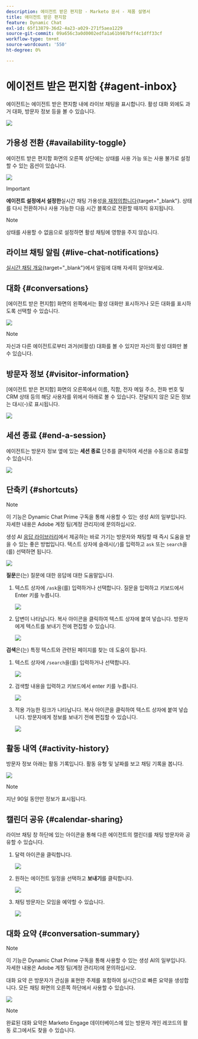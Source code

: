 ```yaml
---
description: 에이전트 받은 편지함 - Marketo 문서 - 제품 설명서
title: 에이전트 받은 편지함
feature: Dynamic Chat
exl-id: 65f13879-36d2-4a23-a029-271f5aea1229
source-git-commit: 09a656c3a0d0002edfa1a61b987bff4c1dff33cf
workflow-type: tm+mt
source-wordcount: '550'
ht-degree: 0%

---
```


# 에이전트 받은 편지함 {#agent-inbox}

에이전트는 에이전트 받은 편지함 내에 라이브 채팅을 표시합니다. 활성 대화 외에도 과거 대화, 방문자 정보 등을 볼 수 있습니다.

![](assets/agent-inbox-1.png)

## 가용성 전환 {#availability-toggle}

에이전트 받은 편지함 화면의 오른쪽 상단에는 상태를 사용 가능 또는 사용 불가로 설정할 수 있는 옵션이 있습니다.

![](assets/agent-inbox-2.png)

>[!IMPORTANT]
>
>**에이전트 설정에서 설정한**&#x200B;실시간 채팅 가용성[을 재정의합니다](/help/marketo/product-docs/demand-generation/dynamic-chat/setup-and-configuration/agent-settings.md#live-chat-availability){target="_blank"}. 상태를 다시 전환하거나 사용 가능한 다음 시간 블록으로 전환할 때까지 유지됩니다.

>[!NOTE]
>
>상태를 사용할 수 없음으로 설정하면 활성 채팅에 영향을 주지 않습니다.

## 라이브 채팅 알림 {#live-chat-notifications}

[실시간 채팅 개요](/help/marketo/product-docs/demand-generation/dynamic-chat/live-chat/live-chat-overview.md#live-chat-notifications){target="_blank"}에서 알림에 대해 자세히 알아보세요.

## 대화 {#conversations}

[에이전트 받은 편지함] 화면의 왼쪽에서는 활성 대화만 표시하거나 모든 대화를 표시하도록 선택할 수 있습니다.

![](assets/agent-inbox-4.png)

>[!NOTE]
>
>자신과 다른 에이전트로부터 과거(비활성) 대화를 볼 수 있지만 자신의 활성 대화만 볼 수 있습니다.

## 방문자 정보 {#visitor-information}

[에이전트 받은 편지함] 화면의 오른쪽에서 이름, 직함, 전자 메일 주소, 전화 번호 및 CRM 상태 등의 해당 사용자를 위에서 아래로 볼 수 있습니다. 전달되지 않은 모든 정보는 대시(-)로 표시됩니다.

![](assets/agent-inbox-5.png)

## 세션 종료 {#end-a-session}

에이전트는 방문자 정보 옆에 있는 **세션 종료** 단추를 클릭하여 세션을 수동으로 종료할 수 있습니다.

![](assets/agent-inbox-6.png)

## 단축키 {#shortcuts}

>[!NOTE]
>
>이 기능은 Dynamic Chat Prime 구독을 통해 사용할 수 있는 생성 AI의 일부입니다. 자세한 내용은 Adobe 계정 팀(계정 관리자)에 문의하십시오.

생성 AI [응답 라이브러리](/help/marketo/product-docs/demand-generation/dynamic-chat/generative-ai/response-library.md)에서 제공하는 바로 가기는 방문자와 채팅할 때 즉시 도움을 받을 수 있는 좋은 방법입니다. 텍스트 상자에 슬래시(`/`)를 입력하고 `ask` 또는 `search`을(를) 선택하면 됩니다.

![](assets/agent-inbox-7.png)

**질문**&#x200B;은(는) 질문에 대한 응답에 대한 도움말입니다.

1. 텍스트 상자에 `/ask`을(를) 입력하거나 선택합니다. 질문을 입력하고 키보드에서 Enter 키를 누릅니다.

   ![](assets/agent-inbox-8.png)

1. 답변이 나타납니다. 복사 아이콘을 클릭하여 텍스트 상자에 붙여 넣습니다. 방문자에게 텍스트를 보내기 전에 편집할 수 있습니다.

   ![](assets/agent-inbox-9.png)

**검색**&#x200B;은(는) 특정 텍스트와 관련된 페이지를 찾는 데 도움이 됩니다.

1. 텍스트 상자에 `/search`을(를) 입력하거나 선택합니다.

   ![](assets/agent-inbox-10.png)

1. 검색할 내용을 입력하고 키보드에서 enter 키를 누릅니다.

   ![](assets/agent-inbox-11.png)

1. 적용 가능한 링크가 나타납니다. 복사 아이콘을 클릭하여 텍스트 상자에 붙여 넣습니다. 방문자에게 정보를 보내기 전에 편집할 수 있습니다.

   ![](assets/agent-inbox-12.png)

## 활동 내역 {#activity-history}

방문자 정보 아래는 활동 기록입니다. 활동 유형 및 날짜를 보고 채팅 기록을 봅니다.

![](assets/agent-inbox-13.png)

>[!NOTE]
>
>지난 90일 동안만 정보가 표시됩니다.

## 캘린더 공유 {#calendar-sharing}

라이브 채팅 창 하단에 있는 아이콘을 통해 다른 에이전트의 캘린더를 채팅 방문자와 공유할 수 있습니다.

1. 달력 아이콘을 클릭합니다.

   ![](assets/agent-inbox-14.png)

1. 원하는 에이전트 일정을 선택하고 **보내기**&#x200B;를 클릭합니다.

   ![](assets/agent-inbox-15.png)

1. 채팅 방문자는 모임을 예약할 수 있습니다.

   ![](assets/agent-inbox-16.png)

## 대화 요약 {#conversation-summary}

>[!NOTE]
>
>이 기능은 Dynamic Chat Prime 구독을 통해 사용할 수 있는 생성 AI의 일부입니다. 자세한 내용은 Adobe 계정 팀(계정 관리자)에 문의하십시오.

대화 요약 은 방문자가 관심을 표현한 주제를 포함하여 실시간으로 빠른 요약을 생성합니다. 모든 채팅 화면의 오른쪽 하단에서 사용할 수 있습니다.

![](assets/agent-inbox-17.png)

>[!NOTE]
>
>완료된 대화 요약은 Marketo Engage 데이터베이스에 있는 방문자 개인 레코드의 활동 로그에서도 찾을 수 있습니다.
